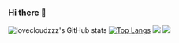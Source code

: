 ### Hi there 👋
![lovecloudzzz's GitHub stats](https://github-readme-stats.vercel.app/api?username=lovecloudzzz&show_icons=true&theme=buefy&card_width=200&hide_title=true)
[![Top Langs](https://github-readme-stats.vercel.app/api/top-langs/?username=lovecloudzzz&layout=compact)](https://github.com/anuraghazra/github-readme-stats)
<a href="https://www.linkedin.com/in/dmitriy-moiseenko-406357271/"><img src="https://img.shields.io/badge/LinkedIn-0077B5?style=for-the-badge&logo=linkedin&logoColor=white"></a>
<a href="https://t.me/yeuxfroids"><img src="https://img.shields.io/badge/Telegram-2CA5E0?style=for-the-badge&logo=telegram&logoColor=white"></a>
